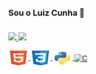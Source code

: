 ### Sou o Luiz Cunha :wave:

##

<div>
  <a href="https://github.com/Luiz-Cunha">
  <img height="150em" src="https://github-readme-stats.vercel.app/api?username=Luiz-Cunha&show_icons=true&theme=nightowl&include_all_commits=true&count_private=true" style="max-width:100%;" />
  <img height="130em" src="https://github-readme-stats.vercel.app/api/top-langs/?username=Luiz-Cunha&layout=compact&langs_count=7&theme=nightowl" style="max-width:100%;"/>
</div>

  
 <div>
 <br>
  <img align="center" alt="Cunha-HTML" height="30" width="40" src="https://raw.githubusercontent.com/devicons/devicon/master/icons/html5/html5-original.svg" style="max-width:100%;">
  <img align="center" alt="Cunha-CSS" height="30" width="40" src="https://raw.githubusercontent.com/devicons/devicon/master/icons/css3/css3-original.svg" style="max-width:100%;">
  <img align="center" alt="Cunha-Python" height="30" width="40" src="https://raw.githubusercontent.com/devicons/devicon/master/icons/python/python-original.svg" style="max-width:100%;">
   <img align="center" alt="C" height="30" width="30" src="https://camo.githubusercontent.com/2771059ece39a91f0ca8afe0205a540e3af66f435508ba80b080eb249479d4dc/68747470733a2f2f696d672e69636f6e73382e636f6d2f636f6c6f722f34382f3030303030302f632d70726f6772616d6d696e672e706e67" data-canonical-src="https://img.icons8.com/color/48/000000/c-programming.png" style="max-width: 100%;">
</div>

##

